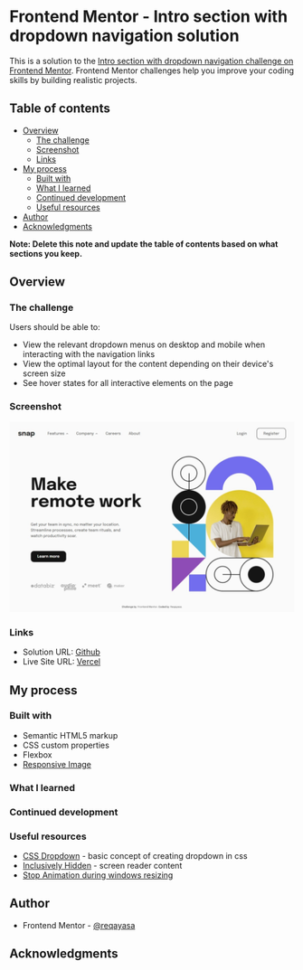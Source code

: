 # Frontend Mentor - Intro section with dropdown navigation solution

This is a solution to the [Intro section with dropdown navigation challenge on Frontend Mentor](https://www.frontendmentor.io/challenges/intro-section-with-dropdown-navigation-ryaPetHE5). Frontend Mentor challenges help you improve your coding skills by building realistic projects. 

## Table of contents

- [Overview](#overview)
  - [The challenge](#the-challenge)
  - [Screenshot](#screenshot)
  - [Links](#links)
- [My process](#my-process)
  - [Built with](#built-with)
  - [What I learned](#what-i-learned)
  - [Continued development](#continued-development)
  - [Useful resources](#useful-resources)
- [Author](#author)
- [Acknowledgments](#acknowledgments)

**Note: Delete this note and update the table of contents based on what sections you keep.**

## Overview

### The challenge

Users should be able to:

- View the relevant dropdown menus on desktop and mobile when interacting with the navigation links
- View the optimal layout for the content depending on their device's screen size
- See hover states for all interactive elements on the page

### Screenshot

![](./screenshot.jpg)

### Links

- Solution URL: [Github](https://github.com/reqayasa/fmr-intro-section-with-dropdown-navigation)
- Live Site URL: [Vercel](https://fmr-intro-section-with-dropdown-navigation.vercel.app/) 


## My process

### Built with
- Semantic HTML5 markup
- CSS custom properties
- Flexbox
- [Responsive Image](https://developer.mozilla.org/en-US/docs/Learn/HTML/Multimedia_and_embedding/Responsive_images)

### What I learned



### Continued development



### Useful resources
- [CSS Dropdown](https://www.w3schools.com/css/css_dropdowns.asp) - basic concept of creating dropdown in css
- [Inclusively Hidden](https://css-tricks.com/inclusively-hidden/) - screen reader content
- [Stop Animation during windows resizing](https://css-tricks.com/stop-animations-during-window-resizing/)


## Author

-   Frontend Mentor - [@reqayasa](https://www.frontendmentor.io/profile/reqayasa)

## Acknowledgments
